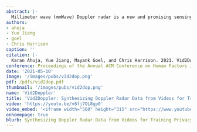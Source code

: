 ```yaml
---
abstract: |-
  Millimeter wave (mmWave) Doppler radar is a new and promising sensing approach for human activity recognition, offering signal richness approaching that of microphones and cameras, but without many of the privacy-invading downsides. However, unlike audio and computer vision approaches that can draw from huge libraries of videos for training deep learning models, Doppler radar has no existing large datasets, holding back this otherwise promising sensing modality. In response, we set out to create a software pipeline that converts videos of human activities into realistic, synthetic Doppler radar data. We show how this cross-domain translation can be successful through a series of experimental results. Overall, we believe our approach is an important stepping stone towards significantly reducing the burden of training such as human sensing systems, and could help bootstrap uses in human-computer interaction.
authors:
- ahuja
- Yue Jiang
- goel
- Chris Harrison
caption: ''
citation: |-
  Karan Ahuja, Yue Jiang, Mayank Goel, and Chris Harrison. 2021. Vid2Doppler: Synthesizing Doppler Radar Data from Videos for Training Privacy-Preserving Activity Recognition. In Proceedings of the 2021 CHI Conference on Human Factors in Computing Systems (CHI '21). Association for Computing Machinery, New York, NY, USA, Article 292, 1–10. DOI:https://doi.org/10.1145/3411764.3445138
conference: Proceedings of the Annual ACM Conference on Human Factors in Computing Systems (CHI)
date: '2021-05-10'
image: '/images/pubs/vid2dop.png'
pdf: /pdfs/vid2dop.pdf
thumbnail: '/images/pubs/vid2dop.png'
name: 'Vid2Doppler'
title: 'Vid2Doppler: Synthesizing Doppler Radar Data from Videos for Training Privacy-Preserving Activity Recognition'
video: 'https://youtu.be/v6fj7OL8gp0'
video_embed: '<iframe width="560" height="315" src="https://www.youtube.com/embed/v6fj7OL8gp0" frameborder="0" allowfullscreen></iframe>'
onhomepage: true
blurb: Synthesizing Doppler Radar Data from Videos for Training Privacy-Preserving Activity Recognition
---
```

